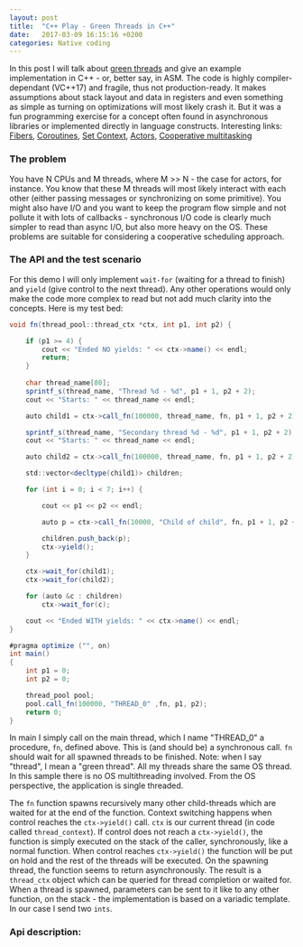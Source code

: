 ```yaml
---
layout: post
title:  "C++ Play - Green Threads in C++"
date:   2017-03-09 16:15:16 +0200
categories: Native coding
---
```


In this post I will talk about [green threads](https://en.wikipedia.org/wiki/Green_threads) and give an example implementation in C++ - or, better say, in ASM. The code is highly compiler-dependant (VC++17) and fragile, thus not production-ready. It makes assumptions about stack layout and data in registers and even something as simple as turning on optimizations will most likely crash it. But it was a fun programming exercise for a concept often found in asynchronous libraries or implemented directly in language constructs. Interesting links: [Fibers](https://en.wikipedia.org/wiki/Fiber_%28computer_science%29), [Coroutines](https://en.wikipedia.org/wiki/Coroutine), [Set Context](https://en.wikipedia.org/wiki/Setcontext), [Actors](https://en.wikipedia.org/wiki/Actor_model), [Cooperative multitasking](https://en.wikipedia.org/wiki/Cooperative_multitasking)

### The problem

You have N CPUs and M threads, where M >> N  - the case for actors, for instance. You know that these M threads will most likely interact with each other (either passing messages or synchronizing on some primitive). You might also have I/O and you want to keep the program flow simple and not pollute it with lots of callbacks - synchronous I/O code is clearly much simpler to read than async I/O, but also more heavy on the OS. These problems are suitable for considering a cooperative scheduling approach.

### The API and the test scenario

For this demo I will only implement `wait-for` (waiting for a thread to finish) and `yield` (give control to the next thread). Any other operations would only make the code more complex to read but not add much clarity into the concepts. Here is my test bed:

```csharp
void fn(thread_pool::thread_ctx *ctx, int p1, int p2) {

	if (p1 >= 4) {
		cout << "Ended NO yields: " << ctx->name() << endl;
		return;
	}
	
	char thread_name[80];
	sprintf_s(thread_name, "Thread %d - %d", p1 + 1, p2 + 2);
	cout << "Starts: " << thread_name << endl;

	auto child1 = ctx->call_fn(100000, thread_name, fn, p1 + 1, p2 + 2);

	sprintf_s(thread_name, "Secondary thread %d - %d", p1 + 1, p2 + 2);
	cout << "Starts: " << thread_name << endl;

	auto child2 = ctx->call_fn(100000, thread_name, fn, p1 + 1, p2 + 2);

	std::vector<decltype(child1)> children;

	for (int i = 0; i < 7; i++) {

		cout << p1 << p2 << endl;

		auto p = ctx->call_fn(10000, "Child of child", fn, p1 + 1, p2 + 2);

		children.push_back(p);
		ctx->yield();
	}

	ctx->wait_for(child1);
	ctx->wait_for(child2);

	for (auto &c : children)
		ctx->wait_for(c);

	cout << "Ended WITH yields: " << ctx->name() << endl;
}

#pragma optimize ("", on)
int main()
{
	int p1 = 0;
	int p2 = 0;

	thread_pool pool;
	pool.call_fn(100000, "THREAD_0" ,fn, p1, p2);	
	return 0;
}

```

In main I simply call on the main thread, which I name "THREAD_0" a procedure, `fn`, defined above. This is (and should be) a synchronous call. `fn` should wait for all spawned threads to be finished. Note: when I say "thread", I mean a "green thread". All my threads share the same OS thread. In this sample there is no OS multithreading involved. From the OS perspective, the application is single threaded. 

The `fn` function spawns recursively many other child-threads which are waited for at the end of the function. Context switching happens when control reaches the `ctx->yield()` call. `ctx` is our current thread (in code called `thread_context`). If control does not reach a `ctx->yield()`, the function is simply executed on the stack of the caller, synchronously, like a normal function. When control reaches `ctx->yield()` the function will be put on hold and the rest of the threads will be executed. On the spawning thread, the function seems to return asynchronously. The result is a `thread_ctx` object which can be queried for thread completion or waited for. When a thread is spawned, parameters can be sent to it like to any other function, on the stack - the implementation is based on a variadic template. In our case I send two `ints`. 

### Api description:




